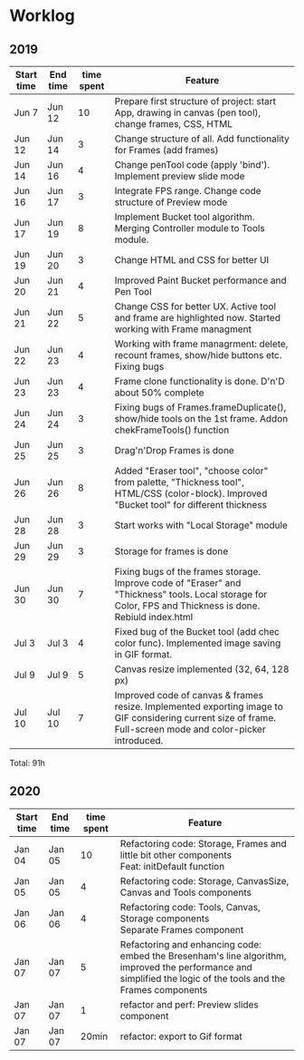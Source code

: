 # Worklog  
## 2019
<table>
  <thead>
    <tr>
      <th>Start time</th>
      <th>End time</th>
      <th>time spent</th>
      <th>Feature</th>
    </tr>
  </thead>
  <tbody>
    <tr>
      <td>Jun 7</td>
      <td>Jun 12</td>
      <td>10</td>
      <td>Prepare first structure of project: start App, drawing in canvas (pen tool), change frames, CSS, HTML
      </td>
    </tr>
    <tr>
      <td>Jun 12</td>
      <td>Jun 14</td>
      <td>3</td>
      <td>Change structure of all. Add functionality for Frames (add frames)</td>
    </tr>
    <tr>
      <td>Jun 14</td>
      <td>Jun 16</td>
      <td>4</td>
      <td>Change penTool code (apply 'bind'). Implement preview slide mode</td>
    </tr>
    <tr>
      <td>Jun 16</td>
      <td>Jun 17</td>
      <td>3</td>
      <td>Integrate FPS range. Change code structure of Preview mode</td>
    </tr>
    <tr>
      <td>Jun 17</td>
      <td>Jun 19</td>
      <td>8</td>
      <td>Implement Bucket tool algorithm. Merging Controller module to Tools module.</td>
    </tr>
    <tr>
      <td>Jun 19</td>
      <td>Jun 20</td>
      <td>3</td>
      <td>Change HTML and CSS for better UI</td>
    </tr>
    <tr>
      <td>Jun 20</td>
      <td>Jun 21</td>
      <td>4</td>
      <td>Improved Paint Bucket performance and Pen Tool</td>
    </tr>
    <tr>
      <td>Jun 21</td>
      <td>Jun 22</td>
      <td>5</td>
      <td>Change CSS for better UX. Active tool and frame are highlighted now. Started working with Frame managment</td>
    </tr>
    <tr>
      <td>Jun 22</td>
      <td>Jun 23</td>
      <td>4</td>
      <td>Working with frame managrment: delete, recount frames, show/hide buttons etc. Fixing bugs</td>
    </tr>
    <tr>
      <td>Jun 23</td>
      <td>Jun 23</td>
      <td>4</td>
      <td>Frame clone functionality is done. D'n'D about 50% complete</td>
    </tr>
    <tr>
      <td>Jun 24</td>
      <td>Jun 24</td>
      <td>3</td>
      <td>Fixing bugs of Frames.frameDuplicate(), show/hide tools on the 1st frame. Addon chekFrameTools() function</td>
    </tr>
    <tr>
      <td>Jun 25</td>
      <td>Jun 25</td>
      <td>3</td>
      <td>Drag'n'Drop Frames is done</td>
    </tr>
    <tr>
      <td>Jun 26</td>
      <td>Jun 26</td>
      <td>8</td>
      <td>Added "Eraser tool", "choose color" from palette, "Thickness tool", HTML/CSS (color-block). Improved "Bucket
        tool" for different thickness</td>
    </tr>
    <tr>
      <td>Jun 28</td>
      <td>Jun 28</td>
      <td>3</td>
      <td>Start works with "Local Storage" module</td>
    </tr>
    <tr>
      <td>Jun 29</td>
      <td>Jun 29</td>
      <td>3</td>
      <td>Storage for frames is done</td>
    </tr>
    <tr>
      <td>Jun 30</td>
      <td>Jun 30</td>
      <td>7</td>
      <td>Fixing bugs of the frames storage. Improve code of "Eraser" and "Thickness" tools. Local storage for Color, FPS and Thickness is done. Rebiuld index.html</td>
    </tr>
    <tr>
      <td>Jul 3</td>
      <td>Jul 3</td>
      <td>4</td>
      <td>Fixed bug of the Bucket tool (add chec color func). Implemented image saving in GIF format.</td>
    </tr>
    <tr>
      <td>Jul 9</td>
      <td>Jul 9</td>
      <td>5</td>
      <td>Canvas resize implemented (32, 64, 128 px)</td>
    </tr>
    <tr>
      <td>Jul 10</td>
      <td>Jul 10</td>
      <td>7</td>
      <td>Improved code of canvas & frames resize. Implemented exporting image to GIF considering current size of frame. Full-screen mode and color-picker introduced.</td>
    </tr>
  </tbody>
</table>

Total: 91h

## 2020
<table>
  <thead>
    <tr>
      <th>Start time</th>
      <th>End time</th>
      <th>time spent</th>
      <th>Feature</th>
    </tr>
  </thead>
  <tbody>
    <tr>
      <td>Jan 04</td>
      <td>Jan 05</td>
      <td>10</td>
      <td>Refactoring code: Storage, Frames and little bit other components<br>Feat: initDefault function</td>
    </tr>
    <tr>
      <td>Jan 05</td>
      <td>Jan 05</td>
      <td>4</td>
      <td>Refactoring code: Storage, CanvasSize, Canvas and Tools components</td>
    </tr>
    <tr>
      <td>Jan 06</td>
      <td>Jan 06</td>
      <td>4</td>
      <td>Refactoring code: Tools, Canvas, Storage components<br>Separate Frames component</td>
    </tr>
    <tr>
      <td>Jan 07</td>
      <td>Jan 07</td>
      <td>5</td>
      <td>Refactoring and enhancing code: embed the Bresenham's line algorithm, improved the performance and simplified the logic of the tools and the Frames components</td>
    </tr>
    <tr>
      <td>Jan 07</td>
      <td>Jan 07</td>
      <td>1</td>
      <td>refactor and perf: Preview slides component</td>
    </tr>
    <tr>
      <td>Jan 07</td>
      <td>Jan 07</td>
      <td>20min</td>
      <td>refactor: export to Gif format</td>
    </tr>
  </tbody>
</table>
